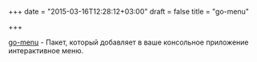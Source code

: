 +++
date = "2015-03-16T12:28:12+03:00"
draft = false
title = "go-menu"

+++

<p><a href="https://github.com/turret-io/go-menu">go-menu</a>&nbsp;- Пакет, который добавляет в ваше консольное приложение интерактивное меню.</p>

